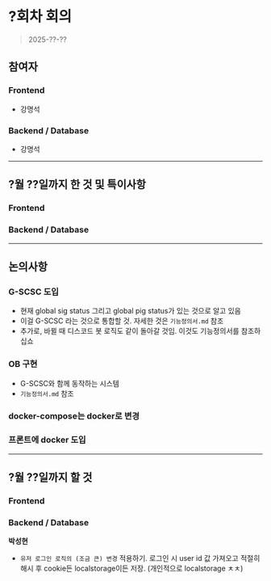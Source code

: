 # ?회차 회의  
> 2025-??-??

## 참여자

### Frontend
- 강명석  

### Backend / Database
- 강명석  

---

## ?월 ??일까지 한 것 및 특이사항

### Frontend

### Backend / Database

---

## 논의사항

### G-SCSC 도입

- 현재 global sig status 그리고 global pig status가 있는 것으로 알고 있음
- 이걸 G-SCSC 라는 것으로 통합할 것. 자세한 것은 `기능정의서.md` 참조
- 추가로, 바뀔 때 디스코드 봇 로직도 같이 돌아갈 것임. 이것도 기능정의서를 참조하십쇼

### OB 구현  

- G-SCSC와 함께 동작하는 시스템
- `기능정의서.md` 참조  

### docker-compose는 docker로 변경  

### 프론트에 docker 도입  

---

## ?월 ??일까지 할 것

### Frontend  

### Backend / Database
**박성현**
- `유저 로그인 로직의 (조금 큰) 변경` 적용하기. 로그인 시 user id 값 가져오고 적절히 해시 후 cookie든  localstorage이든 저장. (개인적으로 localstorage ㅊㅊ)  